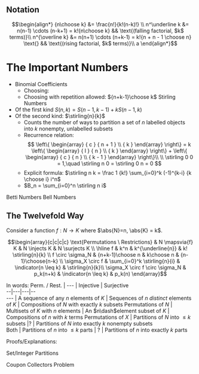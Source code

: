 ## Notation
$$\begin{align*}
{n\choose k} 		&= \frac{n!}{k!(n-k)!} \\
n^\underline k 	&= n(n-1) \cdots (n-k+1) = k!{n\choose k} && \text{(falling factorial, $k$ terms)}\\
n^{\overline k} &= n(n+1) \cdots (n+k-1) = k!{n + n - 1 \choose n} \text{} && \text{(rising factorial, $k$ terms)}\\
a
\end{align*}$$
# The Important Numbers
- Binomial Coefficients
	- Choosing:
	- Choosing with repetition allowed: ${n+k-1}\choose k$
Stirling Numbers
- Of the first kind $S(n,k) = S(n-1, k-1) + kS(n-1, k)$
- Of the second kind: $\stirling{n}{k}$
	- Counts the number of ways to partition a set of $n$ labelled objects into $k$ nonempty, unlabelled subsets
	- Recurrence relation:
		$$
		\left\{ \begin{array} { c } { n + 1 } \\ { k } \end{array} \right\} = k \left\{ \begin{array} { l } { n } \\ { k } \end{array} \right\} + \left\{ \begin{array} { c } { n } \\ { k - 1 } \end{array} \right\}\\ \\ \stirling 0 0 = 1,\quad \stirling n 0 = \stirling 0 n = 0
		$$
	- Explicit formula: $\stirling n k = \frac 1 {k!} \sum_{i=0}^k (-1)^{k-i} {k \choose i} i^n$
	- $B_n = \sum_{i=0}^n \stirling n i$

Betti Numbers
Bell Numbers

## The Twelvefold Way

Consider a function $f: N \to K$ where $\abs{N}=n, \abs{K} = k$.

$$\begin{array}{c|c|c|c}
\text{Permutations \ Restrictions}  & N \mapsvia{f} K & N \injects K & N \surjects K
\\ \hline
f 															& k^n & k^{\underline{n}} & k! \stirling{n}{k}  \\
f \circ \sigma_N 								& {n+k-1}\choose n & k\choose n & {n-1}\choose{n-k} \\
\sigma_X \circ f 								& \sum_{i=0}^k \stirling{n}{i} & \indicator{n \leq k} & \stirling{n}{k}\\
\sigma_X \circ f \circ \sigma_N & p_k(n+k) & \indicator{n \leq k} & p_k(n)
\end{array}$$

In words:
Perm. / Rest.  | ---  | Injective  | Surjective  
--|---|---|--  
---  | A sequence of any $n$ elements of $K$  |  Sequences of $n$ _distinct_ elements of $K$ |  Compositions of $N$ with exactly $k$ subsets
Permutations of $N$  |  Multisets of $K$ with $n$ elements | An $n\dash$element subset of $K$  |  Compositions of $n$ with $k$ terms
Permutations of $X$  |    Partitions of $N$ into $\leq k$ subsets |?  | Partitions of $N$ into exactly $k$ nonempty subsets  
Both  |  Partitions of $n$ into $\leq k$ parts | ? | Partitions of $n$ into exactly $k$ parts  

Proofs/Explanations:

Set/Integer Partitions

Coupon Collectors Problem
